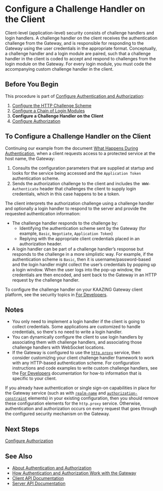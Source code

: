 Configure a Challenge Handler on the Client
=======================================================================================================

Client-level (application-level) security consists of challenge handlers and login handlers. A challenge handler on the client receives the authentication challenge from the Gateway, and is responsible for responding to the Gateway using the user credentials in the appropriate format. Conceptually, a challenge handler and a login module are paired, such that a challenge handler in the client is coded to accept and respond to challenges from the login module on the Gateway. For every login module, you must code the accompanying custom challenge handler in the client.

Before You Begin
----------------

This procedure is part of [Configure Authentication and Authorization](o_auth_configure.md):

1.  [Configure the HTTP Challenge Scheme](p_authentication_config_http_challenge_scheme.md)
2.  [Configure a Chain of Login Modules](p_auth_configure_login_module.md)
3.  **Configure a Challenge Handler on the Client**
4.  [Configure Authorization](p_authorization_configure.md)

To Configure a Challenge Handler on the Client
----------------------------------------------

Continuing our example from the document [What Happens During Authentication](u_authentication_gateway_client_interactions.md), when a client requests access to a protected service at the host name, the Gateway:

1.  Consults the configuration parameters that are supplied at startup and looks for the service being accessed and the `Application Token` authentication scheme.
2.  Sends the authorization challenge to the client and includes the` WWW-Authenticate` header that challenges the client to supply login credentials, which in this case happens to be a token.

The client interprets the authorization challenge using a challenge handler and optionally a login handler to respond to the server and provide the requested authentication information:

-   The challenge handler responds to the challenge by:
    -   Identifying the authentication scheme sent by the Gateway (for example, `Basic`, `Negotiate`, `Application Token`)
    -   Replying with the appropriate client credentials placed in an authorization header.
-   A login handler can be part of a challenge handler’s response but responds to the challenge in a more simplistic way. For example, if the authentication scheme is `Basic`, then it is username/password-based and the login handler might collect the user’s credentials by popping up a login window. When the user logs into the pop-up window, the credentials are then encoded, and sent back to the Gateway in an HTTP request by the challenge handler.

To configure the challenge handler on your KAAZING Gateway client platform, see the security topics in [For Developers](../index.md).

Notes
-----

-   You only need to implement a login handler if the client is going to collect credentials. Some applications are customized to handle credentials, so there's no need to write a login handler.
-   You can dynamically configure the client to use login handlers by associating them with challenge handlers, and associating those challenge handlers with WebSocket locations.
-   If the Gateway is configured to use the [`http.proxy`](../admin-reference/r_configure_gateway_service.md#httpproxy) service, then consider customizIng your client challenge handler framework to work with any HTTP-based authentication scheme. For configuration instructions and code examples to write custom challenge handlers, see the [For Developers](../index.html) documentation for how-to information that is specific to your client.

  If you already have authentication or single sign-on capabilities in place for the Gateway service (such as with [`realm-name`](../admin-reference/r_configure_gateway_service.md#realm-name) and [`authorization-constraint`](../admin-reference/r_configure_gateway_service.md#authorization-constraint) elements) in your existing configuration, then you should remove these configuration elements for the `http.proxy` service. Otherwise, authentication and authorization occurs on every request that goes through the configured security mechanism on the Gateway.


Next Steps
----------

[Configure Authorization](p_authorization_configure.md)

See Also
------------------------------

-   [About Authentication and Authorization](c_auth_about.md)
-   [How Authentication and Authorization Work with the Gateway](u_auth_how_it_works_with_the_gateway.md)
-   [Client API Documentation](../index.md)
-   [Server API Documentation](../index.md)

